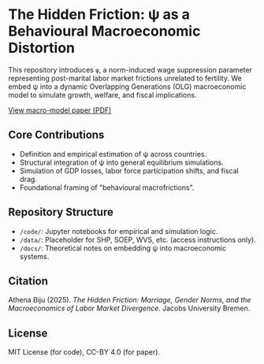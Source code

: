 # The Hidden Friction: ψ as a Behavioural Macroeconomic Distortion

This repository introduces `ψ`, a norm-induced wage suppression parameter representing post-marital labor market frictions unrelated to fertility. We embed ψ into a dynamic Overlapping Generations (OLG) macroeconomic model to simulate growth, welfare, and fiscal implications.

[View macro-model paper (PDF)](docs/macro-model-psi.pdf)

## Core Contributions
- Definition and empirical estimation of ψ across countries.
- Structural integration of ψ into general equilibrium simulations.
- Simulation of GDP losses, labor force participation shifts, and fiscal drag.
- Foundational framing of "behavioural macrofrictions".

## Repository Structure
- `/code/`: Jupyter notebooks for empirical and simulation logic.
- `/data/`: Placeholder for SHP, SOEP, WVS, etc. (access instructions only).
- `/docs/`: Theoretical notes on embedding ψ into macroeconomic systems.

## Citation
Athena Biju (2025). *The Hidden Friction: Marriage, Gender Norms, and the Macroeconomics of Labor Market Divergence.* Jacobs University Bremen.

## License
MIT License (for code), CC-BY 4.0 (for paper).
